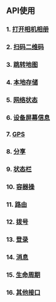 ## API使用


### 1. [打开相机相册](./API/camera)

### 2. [扫码二维码](./API/scan)

### 3. [跳转地图](./API/map)

### 4. [本地存储](./API/storage)

### 5. [网络状态](./API/network)

### 6. [设备屏幕信息](./API/device)
  
### 7. [GPS](./API/gps)

### 8. [分享](./API/share)

### 9. [状态栏](./API/status-bar)

### 10. [容器操](./API/page)

### 11. [路由](./API/router)

### 12. [拨号](./API/phone-call)

### 13. [登录](./API/root-info)

### 14. [消息](./API/message)
 
### 15. [生命周期](./API/life-cycle)

### 16. [其他接口](./API/other)